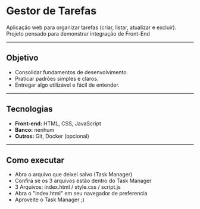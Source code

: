 # Gestor de Tarefas


Aplicação web para organizar tarefas (criar, listar, atualizar e excluir). Projeto pensado para demonstrar integração de Front-End


---


## Objetivo
- Consolidar fundamentos de desenvolvimento.
- Praticar padrões simples e claros.
- Entregar algo utilizável e fácil de entender.


---


## Tecnologias
- **Front-end:** HTML, CSS, JavaScript
- **Banco:** nenhum
- **Outros:** Git, Docker (opcional)


---


## Como executar
- Abra o arquivo que deixei salvo (Task Manager)
- Confira se os 3 arquivos estão dentro do Task Manager
- 3 Arquivos: index.html / style.css / script.js
- Abra o "index.html" em seu navegador de preferencia 
- Aproveite o Task Manager ;)
